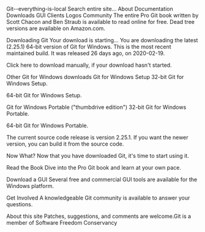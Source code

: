 Git--everything-is-local
Search entire site...
About
Documentation
Downloads
GUI Clients
Logos
Community
The entire Pro Git book written by Scott Chacon and Ben Straub is available to read online for free. Dead tree versions are available on Amazon.com.

Downloading Git
Your download is starting...
You are downloading the latest (2.25.1) 64-bit version of Git for Windows. This is the most recent maintained build. It was released 26 days ago, on 2020-02-19.

Click here to download manually, if your download hasn't started.

Other Git for Windows downloads
Git for Windows Setup
32-bit Git for Windows Setup.

64-bit Git for Windows Setup.

Git for Windows Portable ("thumbdrive edition")
32-bit Git for Windows Portable.

64-bit Git for Windows Portable.

The current source code release is version 2.25.1. If you want the newer version, you can build it from the source code.

Now What?
Now that you have downloaded Git, it's time to start using it.


Read the Book
Dive into the Pro Git book and learn at your own pace.


Download a GUI
Several free and commercial GUI tools are available for the Windows platform.


Get Involved
A knowledgeable Git community is available to answer your questions.

About this site
Patches, suggestions, and comments are welcome.Git is a member of Software Freedom Conservancy